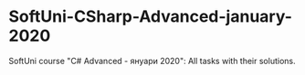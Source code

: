 # SoftUni-CSharp-Advanced-january-2020
SoftUni course "C# Advanced - януари 2020": All tasks with their solutions.
